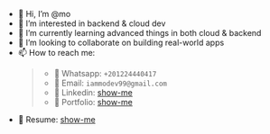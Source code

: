 - 👋 Hi, I’m @mo
- 👀 I’m interested in backend & cloud dev
- 🌱 I’m currently learning advanced things in both cloud & backend
- 💞️ I’m looking to collaborate on building real-world apps
- 📫 How to reach me:
  > - 🔢 Whatsapp: `+201224440417`
  > - 📧 Email: `iammodev99@gmail.com`
  > - 👀 Linkedin: [show-me](https://www.linkedin.com/in/mohamed475/)
  > - 🥎 Portfolio: [show-me](https://iammo69.web.app/)
- 📌 Resume: [show-me](https://drive.google.com/file/d/1IbMQvnzMuEWciRlbdXV0Feurw_NmI6Jb/view?usp=drive_link)

<!---
Mohamed475/Mohamed475 is a ✨ special ✨ repository because its `README.md` (this file) appears on your GitHub profile.
You can click the Preview link to take a look at your changes.
--->
